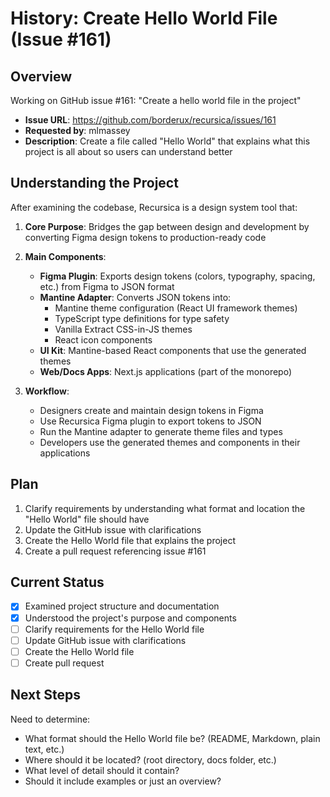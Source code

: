 # History: Create Hello World File (Issue #161)

## Overview
Working on GitHub issue #161: "Create a hello world file in the project"
- **Issue URL**: https://github.com/borderux/recursica/issues/161
- **Requested by**: mlmassey
- **Description**: Create a file called "Hello World" that explains what this project is all about so users can understand better

## Understanding the Project

After examining the codebase, Recursica is a design system tool that:

1. **Core Purpose**: Bridges the gap between design and development by converting Figma design tokens to production-ready code

2. **Main Components**:
   - **Figma Plugin**: Exports design tokens (colors, typography, spacing, etc.) from Figma to JSON format
   - **Mantine Adapter**: Converts JSON tokens into:
     - Mantine theme configuration (React UI framework themes)
     - TypeScript type definitions for type safety
     - Vanilla Extract CSS-in-JS themes
     - React icon components
   - **UI Kit**: Mantine-based React components that use the generated themes
   - **Web/Docs Apps**: Next.js applications (part of the monorepo)

3. **Workflow**:
   - Designers create and maintain design tokens in Figma
   - Use Recursica Figma plugin to export tokens to JSON
   - Run the Mantine adapter to generate theme files and types
   - Developers use the generated themes and components in their applications

## Plan

1. Clarify requirements by understanding what format and location the "Hello World" file should have
2. Update the GitHub issue with clarifications
3. Create the Hello World file that explains the project
4. Create a pull request referencing issue #161

## Current Status
- [x] Examined project structure and documentation
- [x] Understood the project's purpose and components
- [ ] Clarify requirements for the Hello World file
- [ ] Update GitHub issue with clarifications
- [ ] Create the Hello World file
- [ ] Create pull request

## Next Steps
Need to determine:
- What format should the Hello World file be? (README, Markdown, plain text, etc.)
- Where should it be located? (root directory, docs folder, etc.)
- What level of detail should it contain?
- Should it include examples or just an overview?